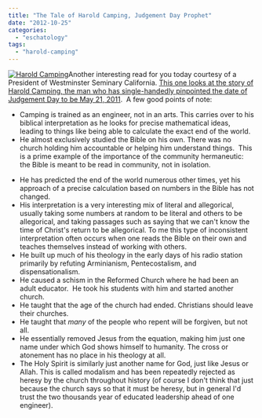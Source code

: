 ```yaml
---
title: "The Tale of Harold Camping, Judgement Day Prophet"
date: "2012-10-25"
categories: 
  - "eschatology"
tags: 
  - "harold-camping"
---
```


[![Harold Camping](images/Harold-Camping.jpg "Harold Camping")](http://www.anabaptistredux.com/wp-content/uploads/2012/10/Harold-Camping.jpg)Another interesting read for you today courtesy of a President of Westminster Seminary California. [This one looks at the story of Harold Camping, the man who has single-handedly pinpointed the date of Judgement Day to be May 21, 2011](http://wscal.edu/news-and-events/news/the-end-of-the-world-according-to-harold-camping-by-w.-robert-godfrey "The End of the World According to Harold Camping").  A few good points of note:

- Camping is trained as an engineer, not in an arts. This carries over to his biblical interpretation as he looks for precise mathematical ideas, leading to things like being able to calculate the exact end of the world.
- He almost exclusively studied the Bible on his own. There was no church holding him accountable or helping him understand things.  This is a prime example of the importance of the community hermaneutic: the Bible is meant to be read in community, not in isolation.

<!--more-->

- He has predicted the end of the world numerous other times, yet his approach of a precise calculation based on numbers in the Bible has not changed.
- His interpretation is a very interesting mix of literal and allegorical, usually taking some numbers at random to be literal and others to be allegorical, and taking passages such as saying that we can't know the time of Christ's return to be allegorical. To me this type of inconsistent interpretation often occurs when one reads the Bible on their own and teaches themselves instead of working with others.
- He built up much of his theology in the early days of his radio station primarily by refuting Arminianism, Pentecostalism, and dispensationalism.
- He caused a schism in the Reformed Church where he had been an adult educator.  He took his students with him and started another church.
- He taught that the age of the church had ended. Christians should leave their churches.
- He taught that _many_ of the people who repent will be forgiven, but not all.
- He essentially removed Jesus from the equation, making him just one name under which God shows himself to humanity. The cross or atonement has no place in his theology at all.
- The Holy Spirit is similarly just another name for God, just like Jesus or Allah. This is called modalism and has been repeatedly rejected as heresy by the church throughout history (of course I don't think that just because the church says so that it must be heresy, but in general I'd trust the two thousands year of educated leadership ahead of one engineer).

